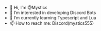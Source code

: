 - 👋 Hi, I’m @Mystics
- 👀 I’m interested in developing Discord Bots
- 🌱 I’m currently learning Typescript and Lua
- 📫 How to reach me: Discord(mystics555)

